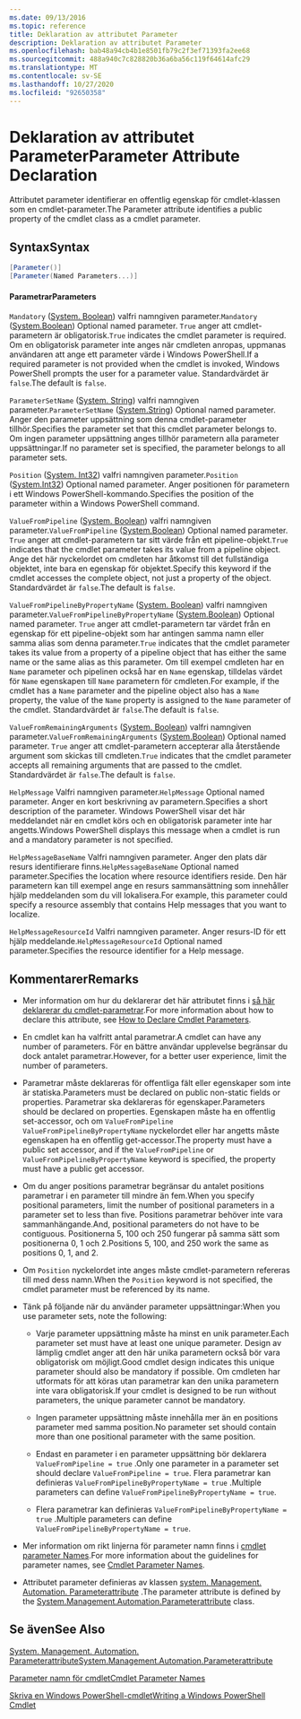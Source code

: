 ```yaml
---
ms.date: 09/13/2016
ms.topic: reference
title: Deklaration av attributet Parameter
description: Deklaration av attributet Parameter
ms.openlocfilehash: bab48a94cb4b1e8501fb79c2f3ef71393fa2ee68
ms.sourcegitcommit: 488a940c7c828820b36a6ba56c119f64614afc29
ms.translationtype: MT
ms.contentlocale: sv-SE
ms.lasthandoff: 10/27/2020
ms.locfileid: "92650358"
---
```

# <a name="parameter-attribute-declaration"></a><span data-ttu-id="59b72-103">Deklaration av attributet Parameter</span><span class="sxs-lookup"><span data-stu-id="59b72-103">Parameter Attribute Declaration</span></span>

<span data-ttu-id="59b72-104">Attributet parameter identifierar en offentlig egenskap för cmdlet-klassen som en cmdlet-parameter.</span><span class="sxs-lookup"><span data-stu-id="59b72-104">The Parameter attribute identifies a public property of the cmdlet class as a cmdlet parameter.</span></span>

## <a name="syntax"></a><span data-ttu-id="59b72-105">Syntax</span><span class="sxs-lookup"><span data-stu-id="59b72-105">Syntax</span></span>

```csharp
[Parameter()]
[Parameter(Named Parameters...)]
```

#### <a name="parameters"></a><span data-ttu-id="59b72-106">Parametrar</span><span class="sxs-lookup"><span data-stu-id="59b72-106">Parameters</span></span>

<span data-ttu-id="59b72-107">`Mandatory` ([System. Boolean](/dotnet/api/System.Boolean)) valfri namngiven parameter.</span><span class="sxs-lookup"><span data-stu-id="59b72-107">`Mandatory` ([System.Boolean](/dotnet/api/System.Boolean)) Optional named parameter.</span></span> <span data-ttu-id="59b72-108">`True` anger att cmdlet-parametern är obligatorisk.</span><span class="sxs-lookup"><span data-stu-id="59b72-108">`True` indicates the cmdlet parameter is required.</span></span> <span data-ttu-id="59b72-109">Om en obligatorisk parameter inte anges när cmdleten anropas, uppmanas användaren att ange ett parameter värde i Windows PowerShell.</span><span class="sxs-lookup"><span data-stu-id="59b72-109">If a required parameter is not provided when the cmdlet is invoked, Windows PowerShell prompts the user for a parameter value.</span></span> <span data-ttu-id="59b72-110">Standardvärdet är `false`.</span><span class="sxs-lookup"><span data-stu-id="59b72-110">The default is `false`.</span></span>

<span data-ttu-id="59b72-111">`ParameterSetName` ([System. String](/dotnet/api/System.String)) valfri namngiven parameter.</span><span class="sxs-lookup"><span data-stu-id="59b72-111">`ParameterSetName` ([System.String](/dotnet/api/System.String)) Optional named parameter.</span></span> <span data-ttu-id="59b72-112">Anger den parameter uppsättning som denna cmdlet-parameter tillhör.</span><span class="sxs-lookup"><span data-stu-id="59b72-112">Specifies the parameter set that this cmdlet parameter belongs to.</span></span> <span data-ttu-id="59b72-113">Om ingen parameter uppsättning anges tillhör parametern alla parameter uppsättningar.</span><span class="sxs-lookup"><span data-stu-id="59b72-113">If no parameter set is specified, the parameter belongs to all parameter sets.</span></span>

<span data-ttu-id="59b72-114">`Position` ([System. Int32](/dotnet/api/System.Int32)) valfri namngiven parameter.</span><span class="sxs-lookup"><span data-stu-id="59b72-114">`Position` ([System.Int32](/dotnet/api/System.Int32)) Optional named parameter.</span></span> <span data-ttu-id="59b72-115">Anger positionen för parametern i ett Windows PowerShell-kommando.</span><span class="sxs-lookup"><span data-stu-id="59b72-115">Specifies the position of the parameter within a Windows PowerShell command.</span></span>

<span data-ttu-id="59b72-116">`ValueFromPipeline` ([System. Boolean](/dotnet/api/System.Boolean)) valfri namngiven parameter.</span><span class="sxs-lookup"><span data-stu-id="59b72-116">`ValueFromPipeline` ([System.Boolean](/dotnet/api/System.Boolean)) Optional named parameter.</span></span> <span data-ttu-id="59b72-117">`True` anger att cmdlet-parametern tar sitt värde från ett pipeline-objekt.</span><span class="sxs-lookup"><span data-stu-id="59b72-117">`True` indicates that the cmdlet parameter takes its value from a pipeline object.</span></span> <span data-ttu-id="59b72-118">Ange det här nyckelordet om cmdleten har åtkomst till det fullständiga objektet, inte bara en egenskap för objektet.</span><span class="sxs-lookup"><span data-stu-id="59b72-118">Specify this keyword if the cmdlet accesses the complete object, not just a property of the object.</span></span> <span data-ttu-id="59b72-119">Standardvärdet är `false`.</span><span class="sxs-lookup"><span data-stu-id="59b72-119">The default is `false`.</span></span>

<span data-ttu-id="59b72-120">`ValueFromPipelineByPropertyName` ([System. Boolean](/dotnet/api/System.Boolean)) valfri namngiven parameter.</span><span class="sxs-lookup"><span data-stu-id="59b72-120">`ValueFromPipelineByPropertyName` ([System.Boolean](/dotnet/api/System.Boolean)) Optional named parameter.</span></span> <span data-ttu-id="59b72-121">`True` anger att cmdlet-parametern tar värdet från en egenskap för ett pipeline-objekt som har antingen samma namn eller samma alias som denna parameter.</span><span class="sxs-lookup"><span data-stu-id="59b72-121">`True` indicates that the cmdlet parameter takes its value from a property of a pipeline object that has either the same name or the same alias as this parameter.</span></span> <span data-ttu-id="59b72-122">Om till exempel cmdleten har en `Name` parameter och pipelinen också har en `Name` egenskap, tilldelas värdet för `Name` egenskapen till `Name` parametern för cmdleten.</span><span class="sxs-lookup"><span data-stu-id="59b72-122">For example, if the cmdlet has a `Name` parameter and the pipeline object also has a `Name` property, the value of the `Name` property is assigned to the `Name` parameter of the cmdlet.</span></span> <span data-ttu-id="59b72-123">Standardvärdet är `false`.</span><span class="sxs-lookup"><span data-stu-id="59b72-123">The default is `false`.</span></span>

<span data-ttu-id="59b72-124">`ValueFromRemainingArguments` ([System. Boolean](/dotnet/api/System.Boolean)) valfri namngiven parameter.</span><span class="sxs-lookup"><span data-stu-id="59b72-124">`ValueFromRemainingArguments` ([System.Boolean](/dotnet/api/System.Boolean)) Optional named parameter.</span></span> <span data-ttu-id="59b72-125">`True` anger att cmdlet-parametern accepterar alla återstående argument som skickas till cmdleten.</span><span class="sxs-lookup"><span data-stu-id="59b72-125">`True` indicates that the cmdlet parameter accepts all remaining arguments that are passed to the cmdlet.</span></span> <span data-ttu-id="59b72-126">Standardvärdet är `false`.</span><span class="sxs-lookup"><span data-stu-id="59b72-126">The default is `false`.</span></span>

<span data-ttu-id="59b72-127">`HelpMessage` Valfri namngiven parameter.</span><span class="sxs-lookup"><span data-stu-id="59b72-127">`HelpMessage` Optional named parameter.</span></span> <span data-ttu-id="59b72-128">Anger en kort beskrivning av parametern.</span><span class="sxs-lookup"><span data-stu-id="59b72-128">Specifies a short description of the parameter.</span></span> <span data-ttu-id="59b72-129">Windows PowerShell visar det här meddelandet när en cmdlet körs och en obligatorisk parameter inte har angetts.</span><span class="sxs-lookup"><span data-stu-id="59b72-129">Windows PowerShell displays this message when a cmdlet is run and a mandatory parameter is not specified.</span></span>

<span data-ttu-id="59b72-130">`HelpMessageBaseName` Valfri namngiven parameter. Anger den plats där resurs identifierare finns.</span><span class="sxs-lookup"><span data-stu-id="59b72-130">`HelpMessageBaseName` Optional named parameter.Specifies the location where resource identifiers reside.</span></span> <span data-ttu-id="59b72-131">Den här parametern kan till exempel ange en resurs sammansättning som innehåller hjälp meddelanden som du vill lokalisera.</span><span class="sxs-lookup"><span data-stu-id="59b72-131">For example, this parameter could specify a resource assembly that contains Help messages that you want to localize.</span></span>

<span data-ttu-id="59b72-132">`HelpMessageResourceId` Valfri namngiven parameter. Anger resurs-ID för ett hjälp meddelande.</span><span class="sxs-lookup"><span data-stu-id="59b72-132">`HelpMessageResourceId` Optional named parameter.Specifies the resource identifier for a Help message.</span></span>

## <a name="remarks"></a><span data-ttu-id="59b72-133">Kommentarer</span><span class="sxs-lookup"><span data-stu-id="59b72-133">Remarks</span></span>

- <span data-ttu-id="59b72-134">Mer information om hur du deklarerar det här attributet finns i [så här deklarerar du cmdlet-parametrar](./how-to-declare-cmdlet-parameters.md).</span><span class="sxs-lookup"><span data-stu-id="59b72-134">For more information about how to declare this attribute, see [How to Declare Cmdlet Parameters](./how-to-declare-cmdlet-parameters.md).</span></span>

- <span data-ttu-id="59b72-135">En cmdlet kan ha valfritt antal parametrar.</span><span class="sxs-lookup"><span data-stu-id="59b72-135">A cmdlet can have any number of parameters.</span></span> <span data-ttu-id="59b72-136">För en bättre användar upplevelse begränsar du dock antalet parametrar.</span><span class="sxs-lookup"><span data-stu-id="59b72-136">However, for a better user experience, limit the number of parameters.</span></span>

- <span data-ttu-id="59b72-137">Parametrar måste deklareras för offentliga fält eller egenskaper som inte är statiska.</span><span class="sxs-lookup"><span data-stu-id="59b72-137">Parameters must be declared on public non-static fields or properties.</span></span> <span data-ttu-id="59b72-138">Parametrar ska deklareras för egenskaper.</span><span class="sxs-lookup"><span data-stu-id="59b72-138">Parameters should be declared on properties.</span></span> <span data-ttu-id="59b72-139">Egenskapen måste ha en offentlig set-accessor, och om `ValueFromPipeline` `ValueFromPipelineByPropertyName` nyckelordet eller har angetts måste egenskapen ha en offentlig get-accessor.</span><span class="sxs-lookup"><span data-stu-id="59b72-139">The property must have a public set accessor, and if the `ValueFromPipeline` or `ValueFromPipelineByPropertyName` keyword is specified, the property must have a public get accessor.</span></span>

- <span data-ttu-id="59b72-140">Om du anger positions parametrar begränsar du antalet positions parametrar i en parameter till mindre än fem.</span><span class="sxs-lookup"><span data-stu-id="59b72-140">When you specify positional parameters,  limit the number of positional parameters in a parameter set to less than five.</span></span> <span data-ttu-id="59b72-141">Positions parametrar behöver inte vara sammanhängande.</span><span class="sxs-lookup"><span data-stu-id="59b72-141">And, positional parameters do not have to be contiguous.</span></span> <span data-ttu-id="59b72-142">Positionerna 5, 100 och 250 fungerar på samma sätt som positionerna 0, 1 och 2.</span><span class="sxs-lookup"><span data-stu-id="59b72-142">Positions 5, 100, and 250 work the same as positions 0, 1, and 2.</span></span>

- <span data-ttu-id="59b72-143">Om `Position` nyckelordet inte anges måste cmdlet-parametern refereras till med dess namn.</span><span class="sxs-lookup"><span data-stu-id="59b72-143">When the `Position` keyword is not specified, the cmdlet parameter must be referenced by its name.</span></span>

- <span data-ttu-id="59b72-144">Tänk på följande när du använder parameter uppsättningar:</span><span class="sxs-lookup"><span data-stu-id="59b72-144">When you use parameter sets, note the following:</span></span>

  - <span data-ttu-id="59b72-145">Varje parameter uppsättning måste ha minst en unik parameter.</span><span class="sxs-lookup"><span data-stu-id="59b72-145">Each parameter set must have at least one unique parameter.</span></span> <span data-ttu-id="59b72-146">Design av lämplig cmdlet anger att den här unika parametern också bör vara obligatorisk om möjligt.</span><span class="sxs-lookup"><span data-stu-id="59b72-146">Good cmdlet design indicates this unique parameter should also be mandatory if possible.</span></span> <span data-ttu-id="59b72-147">Om cmdleten har utformats för att köras utan parametrar kan den unika parametern inte vara obligatorisk.</span><span class="sxs-lookup"><span data-stu-id="59b72-147">If your cmdlet is designed to be run without parameters, the unique parameter cannot be mandatory.</span></span>

  - <span data-ttu-id="59b72-148">Ingen parameter uppsättning måste innehålla mer än en positions parameter med samma position.</span><span class="sxs-lookup"><span data-stu-id="59b72-148">No parameter set should contain more than one positional parameter with the same position.</span></span>

  - <span data-ttu-id="59b72-149">Endast en parameter i en parameter uppsättning bör deklarera `ValueFromPipeline = true` .</span><span class="sxs-lookup"><span data-stu-id="59b72-149">Only one parameter in a parameter set should declare `ValueFromPipeline = true`.</span></span> <span data-ttu-id="59b72-150">Flera parametrar kan definieras `ValueFromPipelineByPropertyName = true` .</span><span class="sxs-lookup"><span data-stu-id="59b72-150">Multiple parameters can define `ValueFromPipelineByPropertyName = true`.</span></span>

  - <span data-ttu-id="59b72-151">Flera parametrar kan definieras `ValueFromPipelineByPropertyName = true` .</span><span class="sxs-lookup"><span data-stu-id="59b72-151">Multiple parameters can define `ValueFromPipelineByPropertyName = true`.</span></span>

- <span data-ttu-id="59b72-152">Mer information om rikt linjerna för parameter namn finns i [cmdlet parameter Names](standard-cmdlet-parameter-names-and-types.md).</span><span class="sxs-lookup"><span data-stu-id="59b72-152">For more information about the guidelines for parameter names, see [Cmdlet Parameter Names](standard-cmdlet-parameter-names-and-types.md).</span></span>

- <span data-ttu-id="59b72-153">Attributet parameter definieras av klassen [system. Management. Automation. Parameterattribute](/dotnet/api/System.Management.Automation.ParameterAttribute) .</span><span class="sxs-lookup"><span data-stu-id="59b72-153">The parameter attribute is defined by the [System.Management.Automation.Parameterattribute](/dotnet/api/System.Management.Automation.ParameterAttribute) class.</span></span>

## <a name="see-also"></a><span data-ttu-id="59b72-154">Se även</span><span class="sxs-lookup"><span data-stu-id="59b72-154">See Also</span></span>

[<span data-ttu-id="59b72-155">System. Management. Automation. Parameterattribute</span><span class="sxs-lookup"><span data-stu-id="59b72-155">System.Management.Automation.Parameterattribute</span></span>](/dotnet/api/System.Management.Automation.ParameterAttribute)

[<span data-ttu-id="59b72-156">Parameter namn för cmdlet</span><span class="sxs-lookup"><span data-stu-id="59b72-156">Cmdlet Parameter Names</span></span>](standard-cmdlet-parameter-names-and-types.md)

[<span data-ttu-id="59b72-157">Skriva en Windows PowerShell-cmdlet</span><span class="sxs-lookup"><span data-stu-id="59b72-157">Writing a Windows PowerShell Cmdlet</span></span>](./writing-a-windows-powershell-cmdlet.md)
